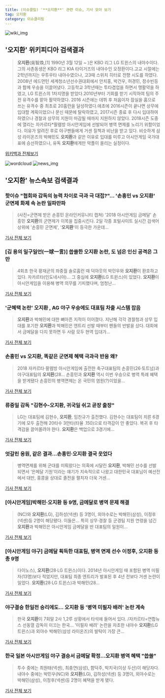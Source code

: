 ```yaml
---
title: (이슈클립) '**오지환**' 관련 이슈, 기사 모아 보기
tag: 오지환
category: 이슈클리핑
---
```

![wiki_img](https://user-images.githubusercontent.com/42597476/44503234-41136a80-a6d0-11e8-9071-6fc6418eafe4.png)
## **'**오지환**'** 위키피디아 검색결과
>**오지환**(吳智煥,[1] 1990년 3월 12일 ~ )은 KBO 리그 LG 트윈스의 내야수이다. 그의 사촌동생은 KBO 리그 KIA 타이거즈의 내야수인 오정환이다.고교 시절에는 2학년까지는 우투우타 내야수였으나, 고3때 스위치 히터로 전향 시도를 하였다. 2008년 에드먼턴 세계청소년선수권대회에서 안치홍, 박건우, 허경민, 정수빈등과 함께 우승을 이끌어냈다. 고등학교 3학년때는 투타겸업을 하면서 맹활약을 하였고, LG 트윈스의 1차지명을 받았다.2010년부터 기회를 받기 시작하여 팀의 주전 유격수를 맡아 활약하였다. 2016 시즌에는 데뷔 후 처음이자 잠실을 홈으로 쓰는 유격수 중 최초로 20홈런을 달성하였다.애초에 2016시즌이 끝나면 상무에 입대할 계획이었으나 문신 때문에 탈락하였고, 2017시즌 종료 후 다시 입대하여 하였으나 경찰과 상무의 지원이 마감될 때까지 지원하지 않았다. 2018시즌 도중에 열리는 자카르타*팔렘방 아시안게임에 선발되어 병역 면제를 노리기 위함이었다. 이유가 알려진 후로 야구팬들에게 거센 질책과 비난을 받고 있다. 비슷하게 삼성 라이온즈의 박해민도 **오지환**과 같은 이유로 입대를 미루고 아시안게임 국가대표에 승선하였으나, 유독 **오지환**에게만 악플이 쏠리는 실정이다.

<a href="https://ko.wikipedia.org/wiki/오지환" target="_blank">위키백과 전체보기</a>

![wordcloud](https://s3.ap-northeast-2.amazonaws.com/lyrics101-wordcloud/2018-09-02-1535854706.png)
![news_img](https://user-images.githubusercontent.com/42597476/44507050-1206f400-a6e4-11e8-8d98-7ffbfebb353f.png)
## **'**오지환**'** 뉴스속보 검색결과
### 핫이슈 "협회와 감독의 능력 차이로 극과 극 대접?"... '손흥민 vs **오지환**' 군면제 화제 속 논란 일파만파

>(사진=군면제 받은 손흥민 온라인커뮤니티 캡쳐) '2018 아시안게임 금메달' 손흥민 **오지환**의 군면제가 이목을 집중시킨다. 2일 각종 포털사이트 실시간 검색어 상위에 '손흥민 군면제', '**오지환**'이 등극한 가운데...

<a href="http://www.kns.tv/news/articleView.html?idxno=465399" target="_blank">기사 전체 보기</a>

### [김 용의 일구일언(一球一言)] 씁쓸한 **오지환** 논란, 도 넘은 인신 공격은 그만

>4회초 한국 황재균의 좌중월 솔로홈런 때 덕아웃의 박민우와 **오지환**이 환호하고 있다. 자카르타(인도네시아)... 그 중심에 **오지환**(LG 트윈스)이 있었다. **오지환**이 아시안게임을 이용해 병역 의무를 기피했다며, 엄청난...

<a href="http://sports.chosun.com/news/ntype.htm?id=201809020100010060000692&servicedate=20180902" target="_blank">기사 전체 보기</a>

### '군혜택 논란' **오지환** , AG 야구 우승에도 대표팀 차출 시스템 잡음

>**오지환**과 박해민에 대한 뼈아픈 지적이 이어졌다. 지난해 각각 경찰청과 상무 입대를 포기한 **오지환**과 박해민은 엔트리 선발 때부터 팬들의 반발을 샀다. 대회에서 금메달을 다지 못하면 두 사람 모두 현역 입대가...

<a href="http://www.slist.kr/news/articleView.html?idxno=44332" target="_blank">기사 전체 보기</a>

### 손흥민 vs **오지환**, 똑같은 군면제 혜택 극과극 반응 왜?

>2018 자카르타·팔렘방 아시안게임에 출전한 축구대표팀의 손흥민(26·토트넘)과 야구대표팀의 **오지환**(28... 손흥민과 **오지환** 역시 이번 우승으로 병역 특례 혜택을 받게됐다 손흥민의 병역면제는 온 국민의 염원(?)이었을...

<a href="http://news20.busan.com/controller/newsController.jsp?newsId=20180902000033" target="_blank">기사 전체 보기</a>

### 류중일 감독 "김현수-**오지환**, 귀국일 쉬고 곧장 출장"

>LG는 대표팀에 김현수, **오지환**, 임찬규가 출전했다.  김현수는 대표팀이 치른 6경기에 모두 출전해 20타수 3안타(타율 .150)으로 타격감이 안 좋았다. 복귀 후 타격감을 끌어올려야 한다. **오지환**은 백업으로 3경기에...

<a href="http://www.osen.co.kr/article/G1110980390" target="_blank">기사 전체 보기</a>

### 엇갈린 응원, 같은 결과…손흥민·**오지환** 결국 웃었다

>병역면제를 위해 군대를 미뤄왔다는 의혹에 시달린 **오지환**, 박해민 선수를 선발되면서 ‘은메달 기원’이라는 얘기가 지속적으로 나왔고 대한민국 대표님이 예선전에서 대만, 홍콩을 상대로 졸전을 펼치자 더욱 거센...

<a href="http://www.cnbnews.com/news/article.html?no=383887" target="_blank">기사 전체 보기</a>

### [아시안게임]박해민·**오지환** 등 9명, 금메달로 병역 문제 해결

>(NC)와 **오지환**(LG), 김하성(넥센) 등 3명이, 외야수로는 박해민(삼성), 이정후(넥센)등 2명이 해당됐다. 이들은... 특히 상무·경찰 등 군경팀 지원 연령을 넘긴 **오지환**과 박해민은 아시안게임 금메달을 딴 대표팀의 일원이...

<a href="http://news.khan.co.kr/kh_news/khan_art_view.html?artid=201809012031001&code=980101" target="_blank">기사 전체 보기</a>

### [아시안게임 야구] 금메달 획득한 대표팀, 병역 면제 선수 이정후, **오지환** 등 총 9명

>다이노스), **오지환**(28·LG 트윈스)이다. 2014년 아시안게임 때 포함된 병역 미필자(13명)보다 적었지만, 대표팀 최종 엔트리가 발표된 후 4년 전보다 거센 논란이 일었다.   **오지환**(28·LG 트윈스)과 박해민(28...

<a href="http://www.ilyoseoul.co.kr/news/articleView.html?idxno=251167" target="_blank">기사 전체 보기</a>

### 야구결승 한일전 승리에도… **오지환** 등 '병역 미필자 배려' 논란 계속

>한국 **오지환**이 7회말 2사 1,2루 상황에서 타석에 들어서 있다. /자카르타=연합뉴스 선동열 감독이 이끄는 한국... '미필자 배려' 논란을 자초한 내야수 **오지환**(LG 트윈스)과 외야수 박해민(삼성 라이온즈)의 발탁이 가장 큰...

<a href="http://www.kyeongin.com/main/view.php?key=20180901010000098" target="_blank">기사 전체 보기</a>

### 한국 일본 아시안게임 야구 결승서 금메달 확정...**오지환** 병역 혜택 "씁쓸"

>투수 중에는 최원태(넥센), 최충연(삼성), 함덕주, 박치국(이상 두산)이 해당자다. 내야수 중에는 박민우(NC)와 **오지환**(LG), 김하성(넥센) 등 3명이, 외야수로는 박해민(삼성), 이정후(넥센)등 2명이 혜택을 받게 됐다.

<a href="http://www.kookje.co.kr/news2011/asp/newsbody.asp?code=0600&key=20180902.99099000145" target="_blank">기사 전체 보기</a>


